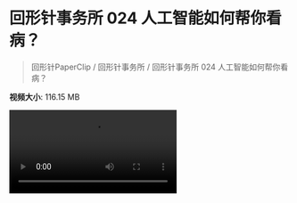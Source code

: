 # 回形针事务所 024 人工智能如何帮你看病？

> 回形针PaperClip / 回形针事务所 / 回形针事务所 024 人工智能如何帮你看病？

**视频大小**: 116.15 MB

<div class="video"><video src="https://file.hsyhx.top/video/PaperClip/事务所/024.mp4" controls preload>🤔 您的浏览器不支持 video 标签</video></div>